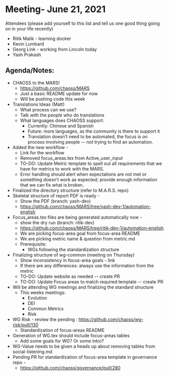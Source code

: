 # Meeting- June 21, 2021 

Attendees (please add yourself to this list and tell us one good thing going on in your life recently)

- Ritik Malik - learning docker 
- Kevin Lumbard
- Georg Link - working from Lincoln today
- Yash Prakash

## Agenda/Notes:

- CHAOSS to the MARS!
    - https://github.com/chaoss/MARS
    - Just a basic README update for now
    - Will be pushing code this week
- Translations Ideas (Matt)
    - What process can we use? 
    - Talk with the people who do translations
    - What languages does CHAOSS support:
        - Currently: Chinese and Spanish
        - Future: more languages, as the community is there to support it
        - Translation doesn’t need to be automated, the focus is on process involving people -- not trying to find an automation.
- Added the new workflow -
    - Link for the workflow
    - Removed focus_areas.tex from Active_user_input
    - TO-DO: Update Metric template to spell out all requirements that we have for metrics to work with the MARS.
    - Error handling should alert when expectations are not met or something doesn’t work as expected; provide enough information that we can fix what is broken.
- Finalized the directory structure (refer to M.A.R.S. repo)
- Skeletal structure of report PDF is ready -
    - Show the PDF (branch: yash-dev)
    - https://github.com/chaoss/MARS/tree/yash-dev-1/automation-english
- Focus_areas.tex files are being generated automatically now -
    - show the dry run (branch: ritik-dev)
    - https://github.com/chaoss/MARS/tree/ritik-dev-1/automation-english
    - We are picking focus-area goal from focus-area README
    - We are picking metric name & question from metric.md
    - Prerequisite:
        - WGs following the standardization structure
- Finalizing structure of wg-common (meeting on Thursday)
    - Show inconsistency in focus-area goals - link
    - If there are any differences: always use the information from the metric
    - TO-DO: Update website as needed -- create PR
    - TO-DO: Update Focus areas to match required template -- create PR
- Will be attending WG meetings and finalizing the standard structure
    - This weeks meetings:
        - Evolution
        - DEI
        - Common Metrics
        - Risk
- WG Risk - review the pending : https://github.com/chaoss/wg-risk/pull/130
    - Standardization of focus-areas README
- Generation of WG.tex should include focus-areas tables
    - Add some goals for WG? Or some intro?
- WG-Value needs to be given a heads up about removing tables from social-listening.md
- Pending PR for standardization of focus-area template in governance repo -
    - https://github.com/chaoss/governance/pull/280